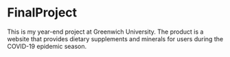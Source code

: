 # FinalProject
This is my year-end project at Greenwich University. The product is a website that provides dietary supplements and minerals for users during the COVID-19 epidemic season.
